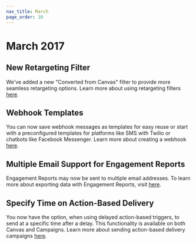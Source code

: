 ```yaml
---
nav_title: March
page_order: 10
---
```


# March 2017

## New Retargeting Filter

We've added a new "Converted from Canvas" filter to provide more seamless retargeting options. Learn more about using retargeting filters [here][27].

## Webhook Templates

You can now save webhook messages as templates for easy reuse or start with a preconfigured templates for platforms like SMS with Twilio or chatbots like Facebook Messenger. Learn more about creating a webhook [here][26].

## Multiple Email Support for Engagement Reports

Engagement Reports may now be sent to multiple email addresses. To learn more about exporting data with Engagement Reports, visit [here][25].

## Specify Time on Action-Based Delivery

You now have the option, when using delayed action-based triggers, to send at a specific time after a delay. This functionality is available on both Canvas and Campaigns. Learn more about sending action-based delivery campaigns [here][24].


[24]: {{site.baseurl}}/user_guide/engagement_tools/campaigns/scheduling_and_organizing/scheduling_your_campaign/#setting-up-a-triggered-campaign
[25]: {{site.baseurl}}/user_guide/data_and_analytics/your_reports/engagement_reports/#engagement-reports
[26]: {{site.baseurl}}/user_guide/message_building_by_channel/webhooks/creating_a_webhook/#creating-a-webhook
[27]: {{site.baseurl}}/user_guide/engagement_tools/campaigns/ideas_and_strategies/retargeting_campaigns/#retargeting-campaigns
